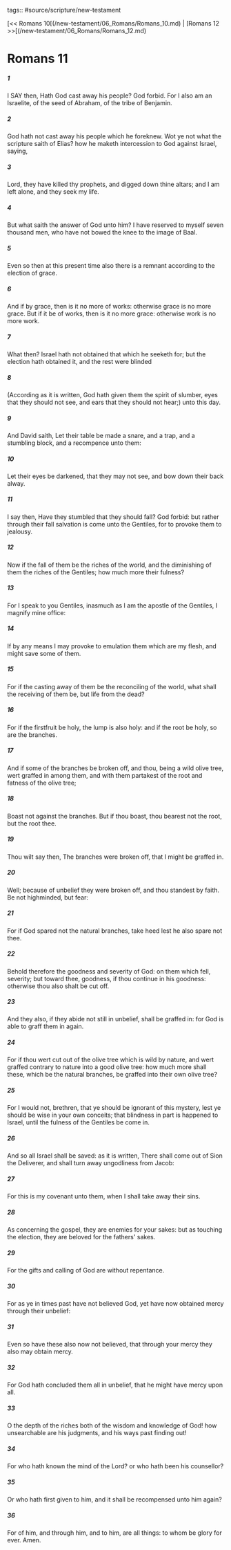 tags:: #source/scripture/new-testament

[<< Romans 10[(/new-testament/06_Romans/Romans_10.md) | [Romans 12 >>[(/new-testament/06_Romans/Romans_12.md)

# Romans 11

##### 1

I SAY then, Hath God cast away his people? God forbid. For I also am an Israelite, of the seed of Abraham, of the tribe of Benjamin.

##### 2

God hath not cast away his people which he foreknew. Wot ye not what the scripture saith of Elias? how he maketh intercession to God against Israel, saying,

##### 3

Lord, they have killed thy prophets, and digged down thine altars; and I am left alone, and they seek my life.

##### 4

But what saith the answer of God unto him? I have reserved to myself seven thousand men, who have not bowed the knee to the image of Baal.

##### 5

Even so then at this present time also there is a remnant according to the election of grace.

##### 6

And if by grace, then is it no more of works: otherwise grace is no more grace. But if it be of works, then is it no more grace: otherwise work is no more work.

##### 7

What then? Israel hath not obtained that which he seeketh for; but the election hath obtained it, and the rest were blinded

##### 8

(According as it is written, God hath given them the spirit of slumber, eyes that they should not see, and ears that they should not hear;) unto this day.

##### 9

And David saith, Let their table be made a snare, and a trap, and a stumbling block, and a recompence unto them:

##### 10

Let their eyes be darkened, that they may not see, and bow down their back alway.

##### 11

I say then, Have they stumbled that they should fall? God forbid: but rather through their fall salvation is come unto the Gentiles, for to provoke them to jealousy.

##### 12

Now if the fall of them be the riches of the world, and the diminishing of them the riches of the Gentiles; how much more their fulness?

##### 13

For I speak to you Gentiles, inasmuch as I am the apostle of the Gentiles, I magnify mine office:

##### 14

If by any means I may provoke to emulation them which are my flesh, and might save some of them.

##### 15

For if the casting away of them be the reconciling of the world, what shall the receiving of them be, but life from the dead?

##### 16

For if the firstfruit be holy, the lump is also holy: and if the root be holy, so are the branches.

##### 17

And if some of the branches be broken off, and thou, being a wild olive tree, wert graffed in among them, and with them partakest of the root and fatness of the olive tree;

##### 18

Boast not against the branches. But if thou boast, thou bearest not the root, but the root thee.

##### 19

Thou wilt say then, The branches were broken off, that I might be graffed in.

##### 20

Well; because of unbelief they were broken off, and thou standest by faith. Be not highminded, but fear:

##### 21

For if God spared not the natural branches, take heed lest he also spare not thee.

##### 22

Behold therefore the goodness and severity of God: on them which fell, severity; but toward thee, goodness, if thou continue in his goodness: otherwise thou also shalt be cut off.

##### 23

And they also, if they abide not still in unbelief, shall be graffed in: for God is able to graff them in again.

##### 24

For if thou wert cut out of the olive tree which is wild by nature, and wert graffed contrary to nature into a good olive tree: how much more shall these, which be the natural branches, be graffed into their own olive tree?

##### 25

For I would not, brethren, that ye should be ignorant of this mystery, lest ye should be wise in your own conceits; that blindness in part is happened to Israel, until the fulness of the Gentiles be come in.

##### 26

And so all Israel shall be saved: as it is written, There shall come out of Sion the Deliverer, and shall turn away ungodliness from Jacob:

##### 27

For this is my covenant unto them, when I shall take away their sins.

##### 28

As concerning the gospel, they are enemies for your sakes: but as touching the election, they are beloved for the fathers' sakes.

##### 29

For the gifts and calling of God are without repentance.

##### 30

For as ye in times past have not believed God, yet have now obtained mercy through their unbelief:

##### 31

Even so have these also now not believed, that through your mercy they also may obtain mercy.

##### 32

For God hath concluded them all in unbelief, that he might have mercy upon all.

##### 33

O the depth of the riches both of the wisdom and knowledge of God! how unsearchable are his judgments, and his ways past finding out!

##### 34

For who hath known the mind of the Lord? or who hath been his counsellor?

##### 35

Or who hath first given to him, and it shall be recompensed unto him again?

##### 36

For of him, and through him, and to him, are all things: to whom be glory for ever. Amen.
